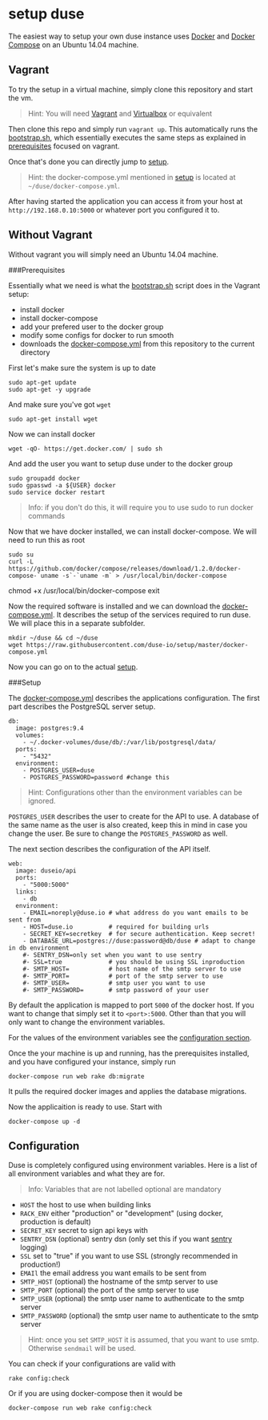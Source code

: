 setup duse
==========

The easiest way to setup your own duse instance uses
[Docker](https://www.docker.com/) and [Docker
Compose](https://docs.docker.com/compose/) on an Ubuntu 14.04 machine.

Vagrant
-------

To try the setup in a virtual machine, simply clone this repository and start
the vm.

> Hint: You will need [Vagrant](https://www.vagrantup.com/) and
> [Virtualbox](https://www.virtualbox.org/) or equivalent

Then clone this repo and simply run `vagrant up`. This automatically runs the
[bootstrap.sh](../master/bootstrap.sh), which essentially executes the same
steps as explained in [prerequisites](#prerequisites) focused on vagrant.

Once that's done you can directly jump to [setup](#setup).

> Hint: the docker-compose.yml mentioned in [setup](#setup) is located at
> `~/duse/docker-compose.yml`.

After having started the application you can access it from your host at
`http://192.168.0.10:5000` or whatever port you configured it to.

Without Vagrant
---------------

Without vagrant you will simply need an Ubuntu 14.04 machine.

###Prerequisites

Essentially what we need is what the [bootstrap.sh](../master/bootstrap.sh)
script does in the Vagrant setup:

* install docker
* install docker-compose
* add your prefered user to the docker group
* modify some configs for docker to run smooth
* downloads the [docker-compose.yml](../master/docker-compose.yml) from this
  repository to the current directory

First let's make sure the system is up to date

	sudo apt-get update
	sudo apt-get -y upgrade

And make sure you've got `wget`

	sudo apt-get install wget

Now we can install docker

	wget -qO- https://get.docker.com/ | sudo sh

And add the user you want to setup duse under to the docker group

	sudo groupadd docker
	sudo gpasswd -a ${USER} docker
	sudo service docker restart

> Info: if you don't do this, it will require you to use sudo to run docker
> commands

Now that we have docker installed, we can install docker-compose. We will need
to run this as root

	sudo su
	curl -L https://github.com/docker/compose/releases/download/1.2.0/docker-compose-`uname -s`-`uname -m` > /usr/local/bin/docker-compose
chmod +x /usr/local/bin/docker-compose
	exit

Now the required software is installed and we can download the
[docker-compose.yml](../master/docker-compose.yml). It describes the setup of
the services required to run duse. We will place this in a separate subfolder.

	mkdir ~/duse && cd ~/duse
	wget https://raw.githubusercontent.com/duse-io/setup/master/docker-compose.yml

Now you can go on to the actual [setup](#setup).

###Setup

The [docker-compose.yml](../master/docker-compose.yml) describes the
applications configuration. The first part describes the PostgreSQL server
setup.

```
db:
  image: postgres:9.4
  volumes:
    - ~/.docker-volumes/duse/db/:/var/lib/postgresql/data/
  ports:
    - "5432"
  environment:
    - POSTGRES_USER=duse
    - POSTGRES_PASSWORD=password #change this
```

> Hint: Configurations other than the environment variables can be ignored.

`POSTGRES_USER` describes the user to create for the API to use. A database of
the same name as the user is also created, keep this in mind in case you change
the user. Be sure to change the `POSTGRES_PASSWORD` as well.

The next section describes the configuration of the API itself.

```
web:
  image: duseio/api
  ports:
    - "5000:5000"
  links:
    - db
  environment:
    - EMAIL=noreply@duse.io # what address do you want emails to be sent from
    - HOST=duse.io          # required for building urls
    - SECRET_KEY=secretkey  # for secure authentication. Keep secret!
    - DATABASE_URL=postgres://duse:password@db/duse # adapt to change in db environment
    #- SENTRY_DSN=only set when you want to use sentry
    #- SSL=true             # you should be using SSL inproduction
    #- SMTP_HOST=           # host name of the smtp server to use
    #- SMTP_PORT=           # port of the smtp server to use
    #- SMTP_USER=           # smtp user you want to use
    #- SMTP_PASSWORD=       # smtp password of your user
```

By default the application is mapped to port `5000` of the docker host. If you
want to change that simply set it to `<port>:5000`. Other than that you will
only want to change the environment variables.

For the values of the environment variables see the [configuration
section](#configuration).

Once the your machine is up and running, has the prerequisites installed, and
you have configured your instance, simply run

	docker-compose run web rake db:migrate

It pulls the required docker images and applies the database migrations.

Now the applicaition is ready to use. Start with

	docker-compose up -d

Configuration
-------------

Duse is completely configured using environment variables. Here is a list of
all environment variables and what they are for.

> Info: Variables that are not labelled optional are mandatory

  * `HOST` the host to use when building links
  * `RACK_ENV` either "production" or "development" (using docker, production is default)
  * `SECRET_KEY` secret to sign api keys with
  * `SENTRY_DSN` (optional) sentry dsn (only set this if you want
    [sentry](https://getsentry.com/) logging)
  * `SSL` set to "true" if you want to use SSL (strongly recommended in
    production!)
  * `EMAIl` the email address you want emails to be sent from
  * `SMTP_HOST` (optional) the hostname of the smtp server to use
  * `SMTP_PORT` (optional) the port of the smtp server to use
  * `SMTP_USER` (optional) the smtp user name to authenticate to the smtp server
  * `SMTP_PASSWORD` (optional) the smtp user name to authenticate to the smtp server

> Hint: once you set `SMTP_HOST` it is assumed, that you want to use smtp.
> Otherwise `sendmail` will be used.

You can check if your configurations are valid with

	rake config:check

Or if you are using docker-compose then it would be

	docker-compose run web rake config:check
